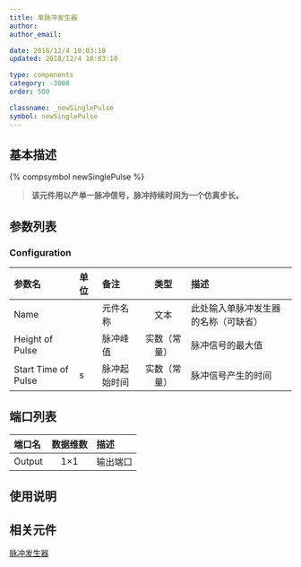 ```yaml
---
title: 单脉冲发生器
author:
author_email:

date: 2018/12/4 10:03:10
updated: 2018/12/4 10:03:10

type: components
category: -3008
order: 500

classname: _newSinglePulse
symbol: newSinglePulse
---
```


## 基本描述

{% compsymbol newSinglePulse %}

> **该元件用以产单一脉冲信号，脉冲持续时间为一个仿真步长。**

## 参数列表

### Configuration

| 参数名              | 单位 | 备注         |     类型     | 描述                                 |
| :------------------ | :--- | :----------- | :----------: | :----------------------------------- |
| Name                |      | 元件名称     |     文本     | 此处输入单脉冲发生器的名称（可缺省） |
| Height of Pulse     |      | 脉冲峰值     | 实数（常量） | 脉冲信号的最大值                     |
| Start Time of Pulse | s    | 脉冲起始时间 | 实数（常量） | 脉冲信号产生的时间                   |

## 端口列表

| 端口名 | 数据维数 | 描述     |
| :----- | :------: | :------- |
| Output |   1×1    | 输出端口 |

## 使用说明

## 相关元件

[脉冲发生器](comp_newPulseGen.md)

